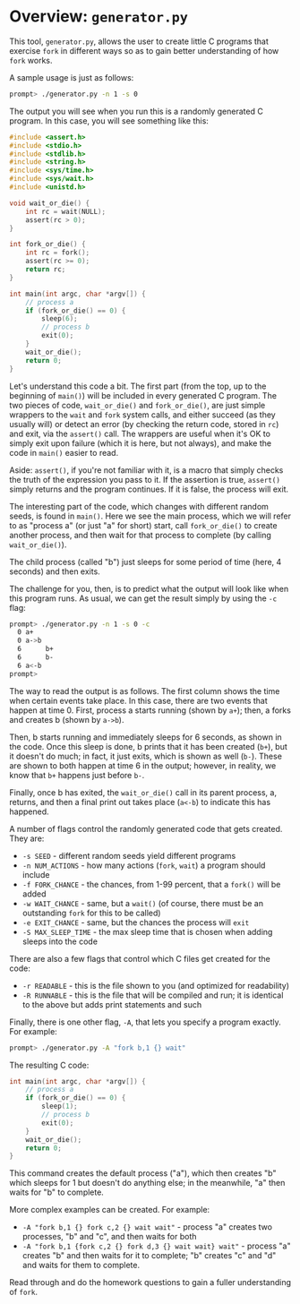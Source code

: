 # Overview: `generator.py`

This tool, `generator.py`, allows the user to create little C programs
that exercise `fork` in different ways so as to gain better
understanding of how `fork` works.

A sample usage is just as follows:
```sh
prompt> ./generator.py -n 1 -s 0
```

The output you will see when you run this is a randomly generated C
program. In this case, you will see something like this:

```c
#include <assert.h>
#include <stdio.h>
#include <stdlib.h>
#include <string.h>
#include <sys/time.h>
#include <sys/wait.h>
#include <unistd.h>

void wait_or_die() {
    int rc = wait(NULL);
    assert(rc > 0);
}

int fork_or_die() {
    int rc = fork();
    assert(rc >= 0);
    return rc;
}

int main(int argc, char *argv[]) {
    // process a
    if (fork_or_die() == 0) {
        sleep(6);
        // process b
        exit(0);
    }
    wait_or_die();
    return 0;
}
```

Let's understand this code a bit. The first part (from the top, up to
the beginning of `main()`) will be included in every generated C
program. The two pieces of code, `wait_or_die()` and `fork_or_die()`,
are just simple wrappers to the `wait` and `fork` system calls, and
either succeed (as they usually will) or detect an error (by checking
the return code, stored in `rc`) and exit, via the `assert()`
call. The wrappers are useful when it's OK to simply exit upon failure
(which it is here, but not always), and make the code in `main()`
easier to read.

Aside: `assert()`, if you're not familiar with it, is a macro that
simply checks the truth of the expression you pass to it. If the
assertion is true, `assert()` simply returns and the program
continues. If it is false, the process will exit.

The interesting part of the code, which changes with different random
seeds, is found in `main()`. Here we see the main process, which we
will refer to as "process a" (or just "a" for short) start, call
`fork_or_die()` to create another process, and then wait for that
process to complete (by calling `wait_or_die()`).

The child process (called "b") just sleeps for some period of time
(here, 4 seconds) and then exits.

The challenge for you, then, is to predict what the output will look
like when this program runs. As usual, we can get the result simply by
using the `-c` flag:

```sh
prompt> ./generator.py -n 1 -s 0 -c
  0 a+
  0 a->b
  6      b+
  6      b-
  6 a<-b
prompt> 
```

The way to read the output is as follows. The first column shows the
time when certain events take place. In this case, there are two
events that happen at time 0. First, process a starts running (shown
by `a+`); then, a forks and creates b (shown by `a->b`).

Then, b starts running and immediately sleeps for 6 seconds, as shown
in the code. Once this sleep is done, b prints that it has been
created (`b+`), but it doesn't do much; in fact, it just exits, which
is shown as well (`b-`). These are shown to both happen at time 6 in
the output; however, in reality, we know that `b+` happens just before
`b-`.

Finally, once b has exited, the `wait_or_die()` call in its parent
process, a, returns, and then a final print out takes place (`a<-b`)
to indicate this has happened.

A number of flags control the randomly generated code that gets
created. They are:
* `-s SEED` - different random seeds yield different programs
* `-n NUM_ACTIONS` - how many actions (`fork`, `wait`) a program should include
* `-f FORK_CHANCE` - the chances, from 1-99 percent, that a `fork()` will be added
* `-w WAIT_CHANCE` - same, but a `wait()` (of course, there must be an outstanding `fork` for this to be called)
* `-e EXIT_CHANCE` - same, but the chances the process will `exit`
* `-S MAX_SLEEP_TIME` - the max sleep time that is chosen when adding sleeps into the code

There are also a few flags that control which C files get created for the code:
* `-r READABLE` - this is the file shown to you (and optimized for readability)
* `-R RUNNABLE` - this is the file that will be compiled and run; it is identical to the above but adds print statements and such

Finally, there is one other flag, `-A`, that lets you specify a
program exactly. For example:

```sh
prompt> ./generator.py -A "fork b,1 {} wait"
```

The resulting C code:
```c
int main(int argc, char *argv[]) {
    // process a
    if (fork_or_die() == 0) {
        sleep(1);
        // process b
        exit(0);
    }
    wait_or_die();
    return 0;
}
```

This command creates the default process ("a"), which then creates "b"
which sleeps for 1 but doesn't do anything else; in the meanwhile, "a"
then waits for "b" to complete.

More complex examples can be created. For example:
* `-A "fork b,1 {} fork c,2 {} wait wait"` - process "a" creates two
processes, "b" and "c", and then waits for both
* `-A "fork b,1 {fork c,2 {} fork d,3 {} wait wait} wait"` - process
"a" creates "b" and then waits for it to complete; "b" creates "c" and
"d" and waits for them to complete.

Read through and do the homework questions to gain a fuller
understanding of `fork`.